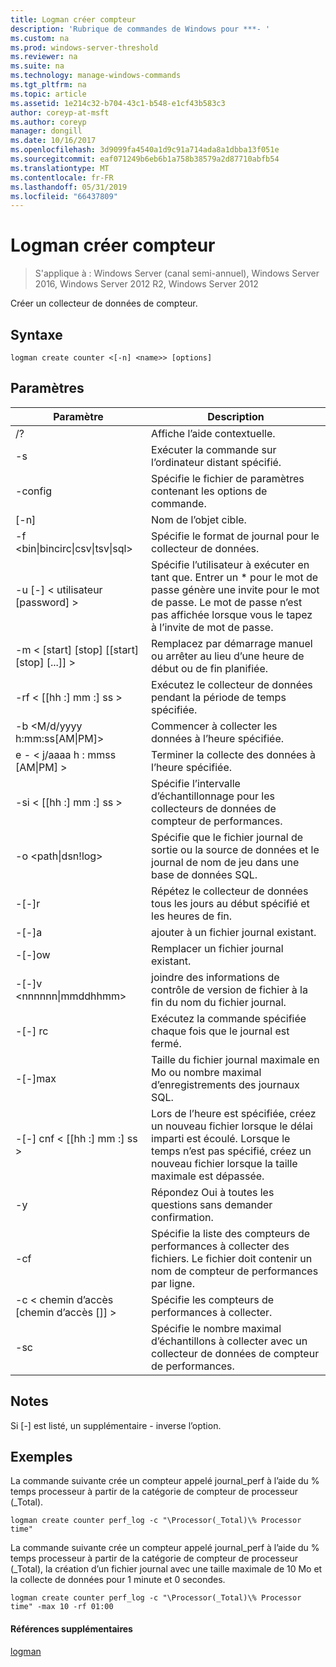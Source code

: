 ```yaml
---
title: Logman créer compteur
description: 'Rubrique de commandes de Windows pour ***- '
ms.custom: na
ms.prod: windows-server-threshold
ms.reviewer: na
ms.suite: na
ms.technology: manage-windows-commands
ms.tgt_pltfrm: na
ms.topic: article
ms.assetid: 1e214c32-b704-43c1-b548-e1cf43b583c3
author: coreyp-at-msft
ms.author: coreyp
manager: dongill
ms.date: 10/16/2017
ms.openlocfilehash: 3d9099fa4540a1d9c91a714ada8a1dbba13f051e
ms.sourcegitcommit: eaf071249b6eb6b1a758b38579a2d87710abfb54
ms.translationtype: MT
ms.contentlocale: fr-FR
ms.lasthandoff: 05/31/2019
ms.locfileid: "66437809"
---
```

# <a name="logman-create-counter"></a>Logman créer compteur

>S'applique à : Windows Server (canal semi-annuel), Windows Server 2016, Windows Server 2012 R2, Windows Server 2012

Créer un collecteur de données de compteur.  

## <a name="syntax"></a>Syntaxe  
```  
logman create counter <[-n] <name>> [options]  
```  
## <a name="parameters"></a>Paramètres  

|                    Paramètre                     |                                                                               Description                                                                               |
|--------------------------------------------------|-------------------------------------------------------------------------------------------------------------------------------------------------------------------------|
|                        /?                        |                                                                    Affiche l’aide contextuelle.                                                                     |
|                -s <computer name>                |                                                          Exécuter la commande sur l’ordinateur distant spécifié.                                                          |
|                 -config <value>                  |                                                         Spécifie le fichier de paramètres contenant les options de commande.                                                         |
|                   [-n] <name>                    |                                                                       Nom de l’objet cible.                                                                        |
| -f <bin&#124;bincirc&#124;csv&#124;tsv&#124;sql> |                                                            Spécifie le format de journal pour le collecteur de données.                                                             |
|             -u [-] < utilisateur [password] >              | Spécifie l’utilisateur à exécuter en tant que. Entrer un \* pour le mot de passe génère une invite pour le mot de passe. Le mot de passe n’est pas affichée lorsque vous le tapez à l’invite de mot de passe. |
|    -m < [start] [stop] [[start] [stop] [...]] >    |                                                Remplacez par démarrage manuel ou arrêter au lieu d’une heure de début ou de fin planifiée.                                                 |
|                -rf < [[hh :] mm :] ss >                |                                                        Exécutez le collecteur de données pendant la période de temps spécifiée.                                                         |
|        -b <M/d/yyyy h:mm:ss[AM&#124;PM]>         |                                                              Commencer à collecter les données à l’heure spécifiée.                                                               |
|        e - < j/aaaa h : mmss [AM&#124;PM] >         |                                                               Terminer la collecte des données à l’heure spécifiée.                                                                |
|                -si < [[hh :] mm :] ss >                |                                                 Spécifie l’intervalle d’échantillonnage pour les collecteurs de données de compteur de performances.                                                  |
|              -o <path&#124;dsn!log>              |                                              Spécifie que le fichier journal de sortie ou la source de données et le journal de nom de jeu dans une base de données SQL.                                               |
|                      -[-]r                       |                                                  Répétez le collecteur de données tous les jours au début spécifié et les heures de fin.                                                  |
|                      -[-]a                       |                                                                     ajouter à un fichier journal existant.                                                                     |
|                      -[-]ow                      |                                                                     Remplacer un fichier journal existant.                                                                     |
|           -[-]v <nnnnnn&#124;mmddhhmm>           |                                                   joindre des informations de contrôle de version de fichier à la fin du nom du fichier journal.                                                   |
|                  -[-] rc <task>                   |                                                         Exécutez la commande spécifiée chaque fois que le journal est fermé.                                                          |
|                 -[-]max <value>                  |                                                 Taille du fichier journal maximale en Mo ou nombre maximal d’enregistrements des journaux SQL.                                                  |
|              -[-] cnf < [[hh :] mm :] ss >              |     Lors de l’heure est spécifiée, créez un nouveau fichier lorsque le délai imparti est écoulé. Lorsque le temps n’est pas spécifié, créez un nouveau fichier lorsque la taille maximale est dépassée.     |
|                        -y                        |                                                             Répondez Oui à toutes les questions sans demander confirmation.                                                              |
|                  -cf <filename>                  |                       Spécifie la liste des compteurs de performances à collecter des fichiers. Le fichier doit contenir un nom de compteur de performances par ligne.                        |
|               -c < chemin d’accès [chemin d’accès []] >               |                                                              Spécifie les compteurs de performances à collecter.                                                               |
|                   -sc <value>                    |                                      Spécifie le nombre maximal d’échantillons à collecter avec un collecteur de données de compteur de performances.                                      |

## <a name="remarks"></a>Notes  
Si [-] est listé, un supplémentaire - inverse l’option.  
## <a name="BKMK_examples"></a>Exemples  
La commande suivante crée un compteur appelé journal_perf à l’aide du % temps processeur à partir de la catégorie de compteur de processeur (_Total).  
```  
logman create counter perf_log -c "\Processor(_Total)\% Processor time"  
```  
La commande suivante crée un compteur appelé journal_perf à l’aide du % temps processeur à partir de la catégorie de compteur de processeur (_Total), la création d’un fichier journal avec une taille maximale de 10 Mo et la collecte de données pour 1 minute et 0 secondes.  
```  
logman create counter perf_log -c "\Processor(_Total)\% Processor time" -max 10 -rf 01:00  
```  
#### <a name="additional-references"></a>Références supplémentaires  
[logman](logman.md)  

